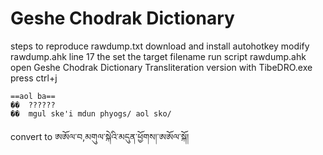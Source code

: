 Geshe Chodrak Dictionary
========================

steps to reproduce rawdump.txt
   download and install autohotkey
   modify rawdump.ahk line 17 the set the target filename
   run script rawdump.ahk
   open Geshe Chodrak Dictionary Transliteration version with TibeDRO.exe
   press ctrl+j


    ==aol ba==
    ��	??????
    ��	mgul ske'i mdun phyogs/ aol sko/

convert to
    ཨཨོལ་བ,མགུལ་སྐེའི་མདུན་ཕྱོགས།་ཨཨོལ་སྐོ།

